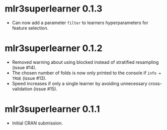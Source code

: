 # mlr3superlearner 0.1.3

* Can now add a parameter `filter` to learners hyperparameters for feature selection.

# mlr3superlearner 0.1.2

* Removed warning about using blocked instead of stratified resampling (issue #14).
* The chosen number of folds is now only printed to the console if `info = TRUE` (issue #13).
* Speed increases if only a single learner by avoiding unnecessary cross-validation (issue #15).

# mlr3superlearner 0.1.1

* Initial CRAN submission.
